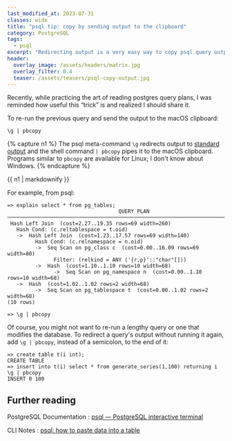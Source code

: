 ```yaml
---
last_modified_at: 2023-07-31
classes: wide
title: "psql tip: copy by sending output to the clipboard"
category: PostgreSQL
tags:
  - psql
excerpt: "Redirecting output is a very easy way to copy psql query output."
header:
  overlay_image: /assets/headers/matrix.jpg
  overlay_filter: 0.4
  teaser: /assets/teasers/psql-copy-output.jpg
---
```


Recently, while practicing the art of reading postgres query plans, I was reminded how useful this “trick” is and realized I should share it.

To re-run the previous query and send the output to the macOS clipboard:

```
\g | pbcopy
```

{% capture n1 %}
The psql meta-command `\g` redirects output to [standard output](https://en.wikipedia.org/wiki/Standard_streams) and the shell command `| pbcopy` pipes it to the macOS clipboard. Programs similar to `pbcopy` are available for Linux; I don't know about Windows.
{% endcapture %}<div class="notice">{{ n1 | markdownify }}</div>

For example, from psql:

```
=> explain select * from pg_tables;
                                    QUERY PLAN
──────────────────────────────────────────────────────────────────────────────────
 Hash Left Join  (cost=2.27..19.35 rows=69 width=260)
   Hash Cond: (c.reltablespace = t.oid)
   ->  Hash Left Join  (cost=1.23..17.57 rows=69 width=140)
         Hash Cond: (c.relnamespace = n.oid)
         ->  Seq Scan on pg_class c  (cost=0.00..16.09 rows=69 width=80)
               Filter: (relkind = ANY ('{r,p}'::"char"[]))
         ->  Hash  (cost=1.10..1.10 rows=10 width=68)
               ->  Seq Scan on pg_namespace n  (cost=0.00..1.10 rows=10 width=68)
   ->  Hash  (cost=1.02..1.02 rows=2 width=68)
         ->  Seq Scan on pg_tablespace t  (cost=0.00..1.02 rows=2 width=68)
(10 rows)

=> \g | pbcopy
```

Of course, you might not want to re-run a lengthy query or one that modifies the database. To redirect a query's output without running it again, add `\g | pbcopy`, instead of a semicolon, to the end of it:

```
=> create table t(i int);
CREATE TABLE
=> insert into t(i) select * from generate_series(1,100) returning i \g | pbcopy
INSERT 0 100
```



## Further reading

PostgreSQL Documentation
: [psql — PostgreSQL interactive terminal](https://www.postgresql.org/docs/current/app-psql.html)

CLI Notes
: [psql: how to paste data into a table](/postgresql/pasting-data-into-postgres/)
